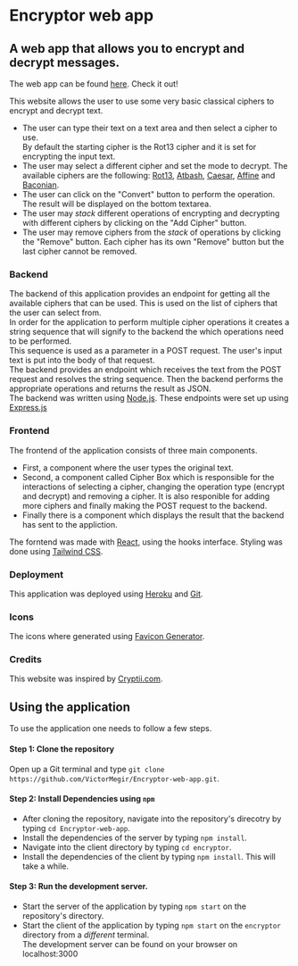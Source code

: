# Encryptor web app

## A web app that allows you to encrypt and decrypt messages.
The web app can be found <a href='https://whispering-castle-52666.herokuapp.com/'>here</a>. Check it out!

This website allows the user to use some very basic classical ciphers to encrypt and decrypt text.<br>
* The user can type their text on a text area and then select a cipher to use.<br> 
By default the starting cipher is the Rot13 cipher and it is set for encrypting the input text.<br>
* The user may select a different cipher and set the mode to decrypt. The available ciphers are the following: 
<a href='https://en.wikipedia.org/wiki/ROT13'>Rot13</a>, <a href='https://en.wikipedia.org/wiki/Atbash'>Atbash</a>, <a href='https://en.wikipedia.org/wiki/Caesar_cipher'>Caesar</a>, <a href='https://en.wikipedia.org/wiki/Affine_cipher'>Affine</a> and <a href='https://en.wikipedia.org/wiki/Bacon%27s_cipher'>Baconian</a>.<br>
* The user can click on the "Convert" button to perform the operation. The result will be displayed on the bottom textarea.<br>
* The user may *stack* different operations of encrypting and decrypting with different ciphers by clicking on the "Add Cipher" button.<br> 
* The user may remove ciphers from the *stack* of operations by clicking the "Remove" button. Each cipher has its own "Remove" button but the last cipher cannot be removed.

### Backend
The backend of this application provides an endpoint for getting all the available ciphers that can be used. This is used on the list of ciphers that the user can select from.<br>
In order for the application to perform multiple cipher operations it creates a string sequence that will signify to the backend the which operations need to be performed.<br> 
This sequence is used as a parameter in a POST request. The user's input text is put into the body of that request.<br>
The backend provides an endpoint which receives the text from the POST request and resolves the string sequence. Then the backend performs the appropriate operations and returns the result as JSON.<br>
The backend was written using <a href='https://nodejs.org/en/'>Node.js</a>. These endpoints were set up using <a href='https://expressjs.com/'>Express.js</a>

### Frontend
The frontend of the application consists of three main components. 
* First, a component where the user types the original text.<br>
* Second, a component called Cipher Box which is responsible for the interactions of selecting a cipher, changing the operation type (encrypt and decrypt) and removing a cipher. It is also responible for adding more ciphers and finally making the POST request to the backend.<br>
* Finally there is a component which displays the result that the backend has sent to the appliction.<br>

The forntend was made with <a href='https://reactjs.org/'>React</a>, using the hooks interface.
Styling was  done using <a href='https://tailwindcss.com/'>Tailwind CSS</a>.

### Deployment
This application was deployed using <a href='https://www.heroku.com/'>Heroku</a> and <a href='https://git-scm.com/'>Git</a>.

### Icons
The icons where generated using <a href='https://www.favicon-generator.org/'>Favicon Generator</a>.

### Credits
This website was inspired by <a href='https://cryptii.com/pipes/rot13-decoder/'>Cryptii.com</a>.

## Using the application
To use the application  one needs to follow a few steps.<br>

#### Step 1: Clone the repository
Open up a Git terminal and type `git clone https://github.com/VictorMegir/Encryptor-web-app.git`.

#### Step 2: Install Dependencies using `npm`
* After cloning the repository, navigate into the repository's direcotry by typing `cd Encryptor-web-app`.<br>
* Install the dependencies of the server by typing `npm install`.<br>
* Navigate into the client directory by typing `cd encryptor`.<br>
* Install the dependencies of the client by typing `npm install`. This will take a while.<br>

#### Step 3: Run the development server.
* Start the server of the application by typing `npm start` on the repository's directory.<br>
* Start the client of the application by typing `npm start` on the `encryptor` directory from a *different* terminal.<br>
The development server can be found on your browser on localhost:3000

